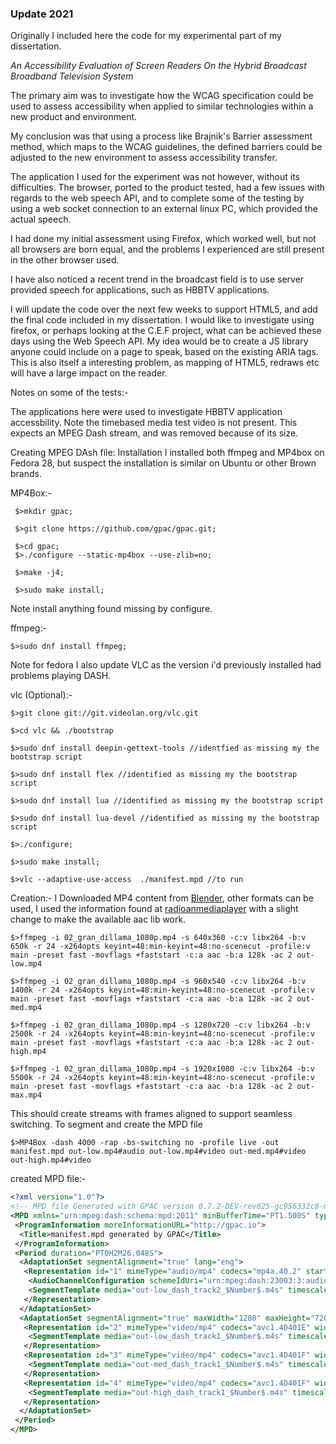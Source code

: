 ### Update 2021 

Originally I included here the code for my experimental part of my dissertation. 

_An Accessibility Evaluation of Screen Readers On the Hybrid Broadcast Broadband Television System_

The primary aim was to investigate how the WCAG specification could be used to assess accessibility when applied to similar technologies within a new product and environment.

My conclusion was that using a process like Brajnik's Barrier assessment method, which maps to the WCAG guidelines, the defined barriers could be adjusted to the new environment to assess accessibility transfer.  

The application I used for the experiment was not however, without its difficulties. The browser, ported to the product tested, had a few issues with regards to the web speech API, and to complete some of the testing by using a web socket connection to an external linux PC, which provided the actual speech.

I had done my initial assessment using Firefox, which worked well, but not all browsers are born equal, and the problems I experienced are still present in the other browser used. 

I have also noticed a recent trend in the broadcast field is to use server provided speech for applications, such as HBBTV applications. 

I will update the code over the next few weeks to support HTML5, and add the final code included in my dissertation.
I would like to investigate using firefox, or perhaps looking at the C.E.F project, what can be achieved these days using the Web Speech API. My idea would be to create a JS library anyone could include on a page to speak, based on the existing ARIA tags. This is also itself a interesting problem, as mapping of HTML5, redraws etc will have a large impact on the reader.


Notes on some of the tests:-

The applications here were used to investigate HBBTV application accessbility.
Note the timebased media test video is not present. This expects an MPEG Dash stream, and was removed because of its size.

Creating MPEG DAsh file:
Installation
I installed both ffmpeg and MP4box on Fedora 28, but suspect the installation is similar on Ubuntu or other Brown brands.

MP4Box:-
```console
 $>mkdir gpac;
 
 $>git clone https://github.com/gpac/gpac.git;
 
 $>cd gpac;
 $>./configure --static-mp4box --use-zlib=no;
 
 $>make -j4;
 
 $>sudo make install;
```

Note install anything found missing by configure.

ffmpeg:-

```console
$>sudo dnf install ffmpeg;
```

Note for fedora I also update VLC as the version i'd previously installed had problems playing DASH.

vlc (Optional):-

```console
$>git clone git://git.videolan.org/vlc.git

$>cd vlc && ./bootstrap

$>sudo dnf install deepin-gettext-tools //identfied as missing my the bootstrap script

$>sudo dnf install flex //identified as missing my the bootstrap script

$>sudo dnf install lua //identified as missing my the bootstrap script

$>sudo dnf install lua-devel //identified as missing my the bootstrap script

$>./configure;

$>sudo make install;

$>vlc --adaptive-use-access  ./manifest.mpd //to run
```

Creation:-
I Downloaded MP4 content from [Blender](http://www.caminandes.com/), other formats can be used, I used the information found at [radioanmediaplayer](https://www.radiantmediaplayer.com/guides/working-with-ffmpeg.html#ffmpeg-h264) with a slight change to make the available aac lib work.

```console
$>ffmpeg -i 02_gran_dillama_1080p.mp4 -s 640x360 -c:v libx264 -b:v 650k -r 24 -x264opts keyint=48:min-keyint=48:no-scenecut -profile:v main -preset fast -movflags +faststart -c:a aac -b:a 128k -ac 2 out-low.mp4

$>ffmpeg -i 02_gran_dillama_1080p.mp4 -s 960x540 -c:v libx264 -b:v 1400k -r 24 -x264opts keyint=48:min-keyint=48:no-scenecut -profile:v main -preset fast -movflags +faststart -c:a aac -b:a 128k -ac 2 out-med.mp4

$>ffmpeg -i 02_gran_dillama_1080p.mp4 -s 1280x720 -c:v libx264 -b:v 2500k -r 24 -x264opts keyint=48:min-keyint=48:no-scenecut -profile:v main -preset fast -movflags +faststart -c:a aac -b:a 128k -ac 2 out-high.mp4

$>ffmpeg -i 02_gran_dillama_1080p.mp4 -s 1920x1080 -c:v libx264 -b:v 5500k -r 24 -x264opts keyint=48:min-keyint=48:no-scenecut -profile:v main -preset fast -movflags +faststart -c:a aac -b:a 128k -ac 2 out-max.mp4
```

This should create streams with frames aligned to support seamless switching. To segment and create the MPD file

```console
$>MP4Box -dash 4000 -rap -bs-switching no -profile live -out manifest.mpd out-low.mp4#audio out-low.mp4#video out-med.mp4#video out-high.mp4#video
```

created MPD file:-

```xml
<?xml version="1.0"?>
<!-- MPD file Generated with GPAC version 0.7.2-DEV-rev625-gc956332c8-master  at 2018-08-01T10:02:14.485Z-->
<MPD xmlns="urn:mpeg:dash:schema:mpd:2011" minBufferTime="PT1.500S" type="static" mediaPresentationDuration="PT0H2M26.048S" maxSegmentDuration="PT0H0M6.000S" profiles="urn:mpeg:dash:profile:isoff-live:2011">
 <ProgramInformation moreInformationURL="http://gpac.io">
  <Title>manifest.mpd generated by GPAC</Title>
 </ProgramInformation>
 <Period duration="PT0H2M26.048S">
  <AdaptationSet segmentAlignment="true" lang="eng">
   <Representation id="1" mimeType="audio/mp4" codecs="mp4a.40.2" startWithSAP="1" bandwidth="128670">
    <AudioChannelConfiguration schemeIdUri="urn:mpeg:dash:23003:3:audio_channel_configuration:2011" value="2"/>
    <SegmentTemplate media="out-low_dash_track2_$Number$.m4s" timescale="48000" startNumber="1" duration="192000" initialization="out-low_dash_track2_init.mp4"/>
   </Representation>
  </AdaptationSet>
  <AdaptationSet segmentAlignment="true" maxWidth="1280" maxHeight="720" maxFrameRate="24" par="16:9" lang="eng">
   <Representation id="2" mimeType="video/mp4" codecs="avc1.4D401E" width="640" height="360" frameRate="24" sar="1:1" startWithSAP="1" bandwidth="654707">
    <SegmentTemplate media="out-low_dash_track1_$Number$.m4s" timescale="12288" startNumber="1" duration="49152" initialization="out-low_dash_track1_init.mp4"/>
   </Representation>
   <Representation id="3" mimeType="video/mp4" codecs="avc1.4D401F" width="960" height="540" frameRate="24" sar="1:1" startWithSAP="1" bandwidth="1407767">
    <SegmentTemplate media="out-med_dash_track1_$Number$.m4s" timescale="12288" startNumber="1" duration="49152" initialization="out-med_dash_track1_init.mp4"/>
   </Representation>
   <Representation id="4" mimeType="video/mp4" codecs="avc1.4D401F" width="1280" height="720" frameRate="24" sar="1:1" startWithSAP="1" bandwidth="2513904">
    <SegmentTemplate media="out-high_dash_track1_$Number$.m4s" timescale="12288" startNumber="1" duration="49152" initialization="out-high_dash_track1_init.mp4"/>
   </Representation>
  </AdaptationSet>
 </Period>
</MPD>
```
